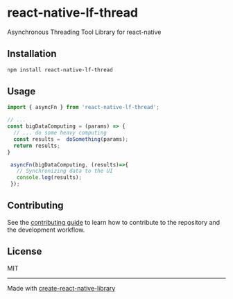 # react-native-lf-thread

Asynchronous Threading Tool Library for react-native

## Installation

```sh
npm install react-native-lf-thread
```

## Usage


```js
import { asyncFn } from 'react-native-lf-thread';

// ...
const bigDataComputing = (params) => {
  // ... do some heavy computing
  const results =  doSomething(params);
  return results;
}

 asyncFn(bigDataComputing, (results)=>{
   // Synchronizing data to the UI
   console.log(results);
 });
```

## Contributing

See the [contributing guide](CONTRIBUTING.md) to learn how to contribute to the repository and the development workflow.

## License

MIT

---

Made with [create-react-native-library](https://github.com/callstack/react-native-builder-bob)
